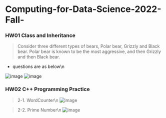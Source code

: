 # Computing-for-Data-Science-2022-Fall-

### HW01 Class and Inheritance
> Consider three different types of bears, Polar bear, Grizzly and Black bear. Polar bear is known to be
the most aggressive, and then Grizzly and then Black bear.
- questions are as below\n

![image](https://user-images.githubusercontent.com/104754233/191651898-c96137c4-7e0e-4164-b73b-6186705b4590.png)
![image](https://user-images.githubusercontent.com/104754233/191651928-d4731042-b27a-4cb9-8c22-5c768474b2a5.png)


### HW02 C++ Programming Practice
> 2-1. WordCounter\n
![image](https://user-images.githubusercontent.com/104754233/193436869-970bde54-91f0-475c-b830-3cda95c29a6d.png)

> 2-2. Prime Number\n 
![image](https://user-images.githubusercontent.com/104754233/193436881-185c19a2-5d93-4a76-bc50-db1aa55818b6.png)
